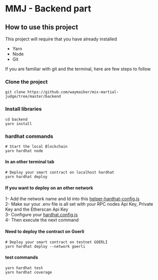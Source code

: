 # MMJ - Backend part

## How to use this project
This project will require that you have already installed
* Yarn
* Node
* Git

If you are familiar with git and the terminal, here are few steps to follow

### Clone the project
```shell
git clone https://github.com/waymaiker/mix-martial-judge/tree/master/backend
```

### Install libraries
```shell
cd backend
yarn install
```
### hardhat commands
```shell
# Start the local Blockchain
yarn hardhat node
```

#### In an other terminal tab
```shell
# Deploy your smart contract on localhost hardhat
yarn hardhat deploy
```

#### If you want to deploy on an other network

1- Add the network name and Id into this [helper-hardhat-config.js](https://github.com/waymaiker/mix-martial-judge/blob/master/backend/helper-hardhat-config.js) <br/>
2- Make sur your .env file is all set with your RPC nodes Api Key, Private Key and the Etherscan Api Key <br/>
3- Configure your [hardhat.config.js](https://github.com/waymaiker/mix-martial-judge/blob/master/backend/hardhat.config.js) <br/>
4- Then execute the next command

#### Need to deploy the contract on Goerli
```shell
# Deploy your smart contract on testnet GOERLI
yarn hardhat deploy --network goerli
```

#### test commands
```shell
yarn hardhat test
yarn hardhat coverage
```
